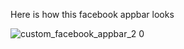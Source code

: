 Here is how this facebook appbar looks

![custom_facebook_appbar_2 0](https://user-images.githubusercontent.com/100731397/169670587-46c9c330-ae07-4b64-9153-617cce33c535.png)
